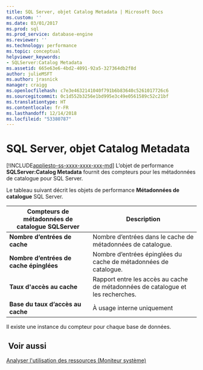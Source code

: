 ```yaml
---
title: SQL Server, objet Catalog Metadata | Microsoft Docs
ms.custom: ''
ms.date: 03/01/2017
ms.prod: sql
ms.prod_service: database-engine
ms.reviewer: ''
ms.technology: performance
ms.topic: conceptual
helpviewer_keywords:
- SQLServer:Catalog Metadata
ms.assetid: 665e63e6-4bd2-4091-92a5-327364db2f8d
author: julieMSFT
ms.author: jrasnick
manager: craigg
ms.openlocfilehash: c7e3e4632141040f791b6b83640c5261017726c6
ms.sourcegitcommit: 0c1d552b3256e1bd995e3c49e0561589c52c21bf
ms.translationtype: HT
ms.contentlocale: fr-FR
ms.lasthandoff: 12/14/2018
ms.locfileid: "53380787"
---
```

# <a name="sql-server-catalog-metadata-object"></a>SQL Server, objet Catalog Metadata
[!INCLUDE[appliesto-ss-xxxx-xxxx-xxx-md](../../includes/appliesto-ss-xxxx-xxxx-xxx-md.md)]
L’objet de performance **SQLServer:Catalog Metadata** fournit des compteurs pour les métadonnées de catalogue pour SQL Server.

Le tableau suivant décrit les objets de performance **Métadonnées de catalogue** SQL Server.


|**Compteurs de métadonnées de catalogue SQLServer**|Description|  
|-------------|-----------------|  
|**Nombre d’entrées de cache**|Nombre d’entrées dans le cache de métadonnées de catalogue.|
|**Nombre d’entrées de cache épinglées**|Nombre d’entrées épinglées du cache de métadonnées de catalogue.|
|**Taux d'accès au cache**|Rapport entre les accès au cache de métadonnées de catalogue et les recherches.|
|**Base du taux d’accès au cache**|À usage interne uniquement|

Il existe une instance du compteur pour chaque base de données.

## <a name="see-also"></a> Voir aussi  
[Analyser l'utilisation des ressources (Moniteur système)](../../relational-databases/performance-monitor/monitor-resource-usage-system-monitor.md)
